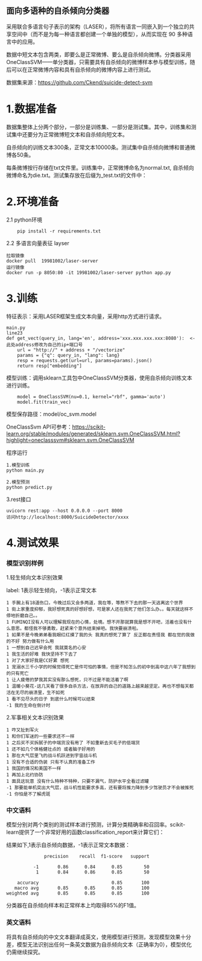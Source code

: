 ## 面向多语种的自杀倾向分类器

采用联合多语言句子表示的架构（LASER），将所有语言一同嵌入到一个独立的共享空间中（而不是为每一种语言都创建一个单独的模型），从而实现在 90 多种语言中的应用。

数据中短文本包含两类，即要么是正常微博、要么是自杀倾向微博。分类器采用OneClassSVM——单分类器，只需要具有自杀倾向的微博样本参与模型训练，随后可以在正常微博内容和具有自杀倾向的微博内容上进行测试。

数据集来源：https://github.com/Ckend/suicide-detect-svm

# 1.数据准备
数据集整体上分两个部分，一部分是训练集、一部分是测试集。其中，训练集和测试集中还要分为正常微博短文本和自杀倾向短文本。

自杀倾向的训练文本300条，正常文本10000条。测试集中自杀倾向微博和普通微博各50条。

每条微博按行存储在txt文件里。训练集中，正常微博命名为normal.txt, 自杀倾向微博命名为die.txt。测试集存放在后缀为_test.txt的文件中：

# 2.环境准备
2.1 python环境
```
    pip install -r requirements.txt
```

2.2 多语言向量表征 layser
```
拉取镜像
docker pull  19981002/laser-server
运行镜像
docker run -p 8050:80 -it 19981002/laser-server python app.py
```

# 3.训练
特征表示：采用LASER框架生成文本向量，采用http方式进行请求。
```
main.py
line23
def get_vect(query_in, lang='en', address='xxx.xxx.xxx.xxx:8080'):  <-此处address修改为自己的ip+端口号
    url = "http://" + address + "/vectorize"
    params = {"q": query_in, "lang": lang}
    resp = requests.get(url=url, params=params).json()
    return resp["embedding"]
```

模型训练：调用sklearn工具包中OneClassSVM分类器，使用自杀倾向训练文本进行训练。

```
    model = OneClassSVM(nu=0.1, kernel="rbf", gamma='auto')
    model.fit(train_vec)
```
模型保存路径：model/oc_svm.model

OneClassSvm API可参考：https://scikit-learn.org/stable/modules/generated/sklearn.svm.OneClassSVM.html?highlight=oneclasssvm#sklearn.svm.OneClassSVM

程序运行
```
1.模型训练
python main.py

2.模型预测
python predict.py
```

3.rest接口
```commandline
uvicorn rest:app --host 0.0.0.0 --port 8000
访问http://localhost:8000/SuicideDetector/xxxx
```


# 4.测试效果

### 模型识别样例
1.轻生倾向文本识别效果

label:
1表示轻生倾向，-1表示正常文本
```
1 手腕上有18道伤口，今晚过后又会多两道，我在等，等熬不下去的那一天逃离这个世界
1 街上家重度抑郁，我好想死真的好想好想，可是家人还在我死了他们怎么办。。每天就这样不停地折磨自己。。
1 FUMINQI没有人可以理解我现在的心情，处境。想不开那就算我是想不开吧，活着也没有什么意思。都怪我不够勇敢，赶紧来个意外结束掉吧。我快要崩溃啦。
1 如果不是今晚弟弟看我眼红红摸了我的头 我真的想死了算了 反正都在责怪我 都在觉的我做的不好 努力做有什么用
1 一想到自己迟早会死 我就莫名的心安
1 我生活的好难 我快坚持不下去了
1 对了大家好我是CC好累 想死
1 宠溺水三千小学的时候觉得死亡是件可怕的事情，但是不知怎么的初中到高中这六年了我想到的只有死亡
1 让人疲倦的梦我其实没有那么想死，只不过是不能活着了啊
1 温暖小葵花-这几天看了很多自杀方法，在放弃的自己的道路上越来越坚定。再也不想每天都活在无尽的崩溃里，生不如死
1 看不见尽头的日子 到底什么时候可以结束
-1 我的生命在倒计时
```

2.军事相关文本识别效果
```
1 咋又扯到军火
1 和你们军迷的一些要求还不一样
1 之后买不买拆腻子的中端货没有用了 不如重新去买毛子的低端货
1 还不如几个体格健壮点的 或者脑子好用的
1 那在大气层里飞的战斗机跃进到宇宙战斗机
1 没有不合适的伪装 只有不认真的准备工作
1 我国的情况和美国不一样
1 再加上北约协防
1 面具这玩意 没有什么特种不特种，只要不漏气，防护水平全看过滤罐
-1 那要能单机突出大气层，战斗机性能要求多高，还有要将推力降到多少驾驶员才不会被推死
-1 你怕是不了解虎斑
```

### 中文语料

模型分别对两个类别的测试样本进行预测，计算分类精确率和召回率。scikit-learn提供了一个非常好用的函数classification_report来计算它们：

 
结果如下,1表示自杀倾向数据，-1表示正常文本数据：
```
              precision    recall  f1-score   support

          -1       0.86      0.84      0.85        50
           1       0.84      0.86      0.85        50

    accuracy                           0.85       100
   macro avg       0.85      0.85      0.85       100
weighted avg       0.85      0.85      0.85       100
```

分类器在自杀倾向样本和正常样本上均取得85%的F1值。


### 英文语料

将具有自杀倾向的中文文本翻译成英文，使用模型进行预测，发现模型效果十分差，模型无法识别出任何一条英文数据为自杀倾向文本（正确率为0），模型优化仍需继续探究。